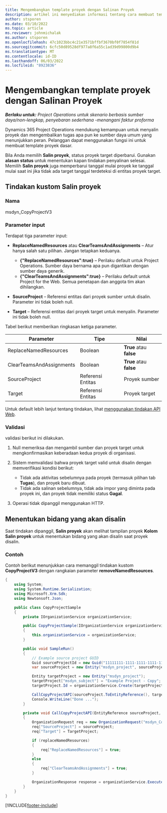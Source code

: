 ```yaml
---
title: Mengembangkan template proyek dengan Salinan Proyek
description: artikel ini menyediakan informasi tentang cara membuat template proyek menggunakan tindakan kustom menyalin proyek.
author: stsporen
ms.date: 03/10/2022
ms.topic: article
ms.reviewer: johnmichalak
ms.author: stsporen
ms.openlocfilehash: 47c1023bbc4c21e3571bffbf3670bf0f7854f81d
ms.sourcegitcommit: 6cfc50d89528df977a8f6a55c1ad39d99800d9b4
ms.translationtype: MT
ms.contentlocale: id-ID
ms.lasthandoff: 06/03/2022
ms.locfileid: "8923836"
---
```

# <a name="develop-project-templates-with-copy-project"></a>Mengembangkan template proyek dengan Salinan Proyek

_**Berlaku untuk:** Project Operations untuk skenario berbasis sumber daya/non-lengkap, penyebaran sederhana -menangani faktur proforma_

Dynamics 365 Project Operations mendukung kemampuan untuk menyalin proyek dan mengembalikan tugas apa pun ke sumber daya umum yang menunjukkan peran. Pelanggan dapat menggunakan fungsi ini untuk membuat template proyek dasar.

Bila Anda memilih **Salin proyek**, status proyek target diperbarui. Gunakan **alasan status** untuk menentukan kapan tindakan penyalinan selesai. Memilih **Salin proyek** juga memperbarui tanggal mulai proyek ke tanggal mulai saat ini jika tidak ada target tanggal terdeteksi di entitas proyek target.

## <a name="copy-project-custom-action"></a>Tindakan kustom Salin proyek

### <a name="name"></a>Nama 

msdyn\_CopyProjectV3

### <a name="input-parameters"></a>Parameter input

Terdapat tiga parameter input:

- **ReplaceNamedResources** atau **ClearTeamsAndAssignments** – Atur hanya salah satu pilihan. Jangan tetapkan keduanya.

    - **\{"ReplaceNamedResources":true\}** – Perilaku default untuk Project Operations. Sumber daya bernama apa pun digantikan dengan sumber daya generik.
    - **\{"ClearTeamsAndAssignments":true\}** – Perilaku default untuk Project for the Web. Semua penetapan dan anggota tim akan dihilangkan.

- **SourceProject** – Referensi entitas dari proyek sumber untuk disalin. Parameter ini tidak boleh null.
- **Target** – Referensi entitas dari proyek target untuk menyalin. Parameter ini tidak boleh null.

Tabel berikut memberikan ringkasan ketiga parameter.

| Parameter                | Tipe             | Nilai                 |
|--------------------------|------------------|-----------------------|
| ReplaceNamedResources    | Boolean          | **True** atau **false** |
| ClearTeamsAndAssignments | Boolean          | **True** atau **false** |
| SourceProject            | Referensi Entitas | Proyek sumber    |
| Target                   | Referensi Entitas | Proyek target    |

Untuk default lebih lanjut tentang tindakan, lihat [menggunakan tindakan API Web](/powerapps/developer/common-data-service/webapi/use-web-api-actions).

### <a name="validations"></a>Validasi

validasi berikut ini dilakukan.

1. Null memeriksa dan mengambil sumber dan proyek target untuk mengkonfirmasikan keberadaan kedua proyek di organisasi.
2. Sistem memvalidasi bahwa proyek target valid untuk disalin dengan memverifikasi kondisi berikut:

    - Tidak ada aktivitas sebelumnya pada proyek (termasuk pilihan tab **Tugas**), dan proyek baru dibuat.
    - Tidak ada salinan sebelumnya, tidak ada impor yang diminta pada proyek ini, dan proyek tidak memiliki status **Gagal**.

3. Operasi tidak dipanggil menggunakan HTTP.

## <a name="specify-fields-to-copy"></a>Menentukan bidang yang akan disalin

Saat tindakan dipanggil, **Salin proyek** akan melihat tampilan proyek **Kolom Salin proyek** untuk menentukan bidang yang akan disalin saat proyek disalin.

### <a name="example"></a>Contoh

Contoh berikut menunjukkan cara memanggil tindakan kustom **CopyProjectV3** dengan rangkaian parameter **removeNamedResources**.

```C#
{
    using System;
    using System.Runtime.Serialization;
    using Microsoft.Xrm.Sdk;
    using Newtonsoft.Json;

    public class CopyProjectSample
    {
        private IOrganizationService organizationService;

        public CopyProjectSample(IOrganizationService organizationService)
        {
            this.organizationService = organizationService;
        }

        public void SampleRun()
        {
            // Example source project GUID
            Guid sourceProjectId = new Guid("11111111-1111-1111-1111-111111111111");
            var sourceProject = new Entity("msdyn_project", sourceProjectId);

            Entity targetProject = new Entity("msdyn_project");
            targetProject["msdyn_subject"] = "Example Project - Copy";
            targetProject.Id = organizationService.Create(targetProject);

            CallCopyProjectAPI(sourceProject.ToEntityReference(), targetProject.ToEntityReference(), copyOption, true, false);
            Console.WriteLine("Done ...");
        }

        private void CallCopyProjectAPI(EntityReference sourceProject, EntityReference TargetProject, bool replaceNamedResources = true, bool clearTeamsAndAssignments = false)
        {
            OrganizationRequest req = new OrganizationRequest("msdyn_CopyProjectV3");
            req["SourceProject"] = sourceProject;
            req["Target"] = TargetProject;

            if (replaceNamedResources)
            {
                req["ReplaceNamedResources"] = true;
            }
            else
            {
                req["ClearTeamsAndAssignments"] = true;
            }

            OrganizationResponse response = organizationService.Execute(req);
        }
    }
}
```

[!INCLUDE[footer-include](../includes/footer-banner.md)]
